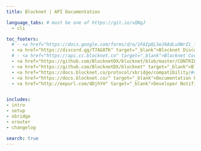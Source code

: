 ```yaml
---
title: Blocknet | API Documentation

language_tabs: # must be one of https://git.io/vQNgJ
  - cli

toc_footers:
  # - <a href="https://docs.google.com/forms/d/e/1FAIpQLSeJ9AdLuOWrZi_lWPgEiwDrxrZpNxZWEUR9lO4cwFMS5m9xkw/viewform" target="_blank">API Feedback/Request Form</a>
  - <a href="https://discord.gg/T7AG8TK" target="_blank">Blocknet Discord</a>
  # - <a href="https://api.cc.blocknet.co" target="_blank">Blocknet Core - API Docs</a>
  - <a href="https://github.com/BlocknetDX/blocknet/blob/master/CONTRIBUTING.md" target="_blank">Blocknet Core - Contributing</a>
  - <a href="https://github.com/BlocknetDX/blocknet" target="_blank">Blocknet Core - Github</a>
  - <a href="https://docs.blocknet.co/protocol/xbridge/compatibility/#supported-digital-assets" target="_blank">Compatible Blockchains</a>
  - <a href="https://docs.blocknet.co/" target="_blank">Documentation Portal</a>
  - <a href="http://eepurl.com/dDjhYH" target="_blank">Developer Notifications</a>


includes:
- intro
- setup
- xbridge
- xrouter
- changelog

search: true
---
```




